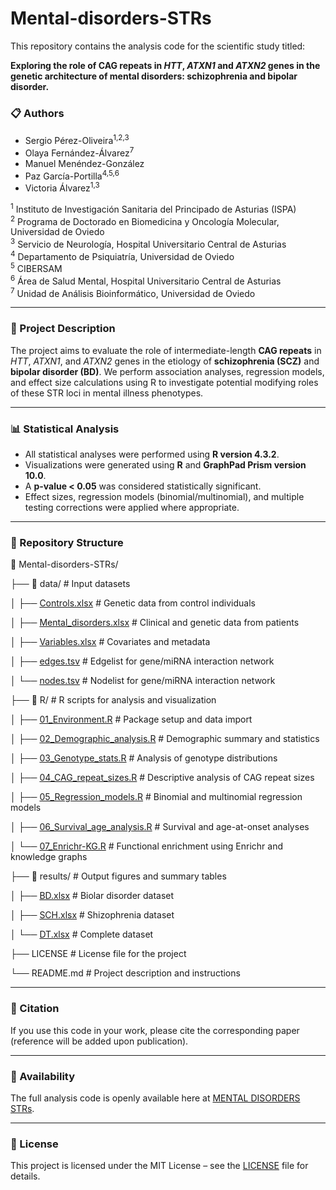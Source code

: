 # Mental-disorders-STRs

This repository contains the analysis code for the scientific study titled:

**Exploring the role of CAG repeats in *HTT*, *ATXN1* and *ATXN2* genes in the genetic architecture of mental disorders: schizophrenia and bipolar disorder.**

### 📋 Authors

- Sergio Pérez-Oliveira<sup>1,2,3</sup>
- Olaya Fernández-Álvarez<sup>7</sup>
- Manuel Menéndez-González
- Paz García-Portilla<sup>4,5,6</sup>
- Victoria Álvarez<sup>1,3</sup>

<sup>1</sup> Instituto de Investigación Sanitaria del Principado de Asturias (ISPA)  
<sup>2</sup> Programa de Doctorado en Biomedicina y Oncología Molecular, Universidad de Oviedo  
<sup>3</sup> Servicio de Neurología, Hospital Universitario Central de Asturias  
<sup>4</sup> Departamento de Psiquiatría, Universidad de Oviedo  
<sup>5</sup> CIBERSAM  
<sup>6</sup> Área de Salud Mental, Hospital Universitario Central de Asturias  
<sup>7</sup> Unidad de Análisis Bioinformático, Universidad de Oviedo

---

### 🧠 Project Description

The project aims to evaluate the role of intermediate-length **CAG repeats** in *HTT*, *ATXN1*, and *ATXN2* genes in the etiology of **schizophrenia (SCZ)** and **bipolar disorder (BD)**. We perform association analyses, regression models, and effect size calculations using R to investigate potential modifying roles of these STR loci in mental illness phenotypes.

---

### 📊 Statistical Analysis

- All statistical analyses were performed using **R version 4.3.2**.
- Visualizations were generated using **R** and **GraphPad Prism version 10.0**.
- A **p-value < 0.05** was considered statistically significant.
- Effect sizes, regression models (binomial/multinomial), and multiple testing corrections were applied where appropriate.

---

### 📁 Repository Structure

📁 Mental-disorders-STRs/

├── 📁 data/                        # Input datasets

│   ├── [Controls.xlsx](data/Controls.xlsx)              # Genetic data from control individuals

│   ├── [Mental_disorders.xlsx](data/Mental_disorders.xlsx)      # Clinical and genetic data from patients

│   ├── [Variables.xlsx](data/Variables.xlsx)            # Covariates and metadata

│   ├── [edges.tsv](data/edges.tsv)                 # Edgelist for gene/miRNA interaction network

│   └── [nodes.tsv](data/nodes.tsv)                   # Nodelist for gene/miRNA interaction network

├── 📁 R/                           # R scripts for analysis and visualization

│   ├── [01_Environment.R](R/01_Environment.R)           # Package setup and data import

│   ├── [02_Demographic_analysis.R](R/02_Demographic_analysis.R)  # Demographic summary and statistics

│   ├── [03_Genotype_stats.R](R/03_Genotype_stats.R)        # Analysis of genotype distributions

│   ├── [04_CAG_repeat_sizes.R](R/04_CAG_repeat_sizes.R)      # Descriptive analysis of CAG repeat sizes

│   ├── [05_Regression_models.R](R/05_Regression_models.R)     # Binomial and multinomial regression models

│   ├── [06_Survival_age_analysis.R](R/06_Survival_age_analysis.R) # Survival and age-at-onset analyses

│   └── [07_Enrichr-KG.R](R/07_Enrichr-KG.R)            # Functional enrichment using Enrichr and knowledge graphs


├── 📁 results/                    # Output figures and summary tables

│   ├── [BD.xlsx](results/BD.xlsx)               # Biolar disorder dataset

│   ├── [SCH.xlsx](results/SCH.xlsx)            # Shizophrenia dataset

│   └── [DT.xlsx](results/DT.xlsx)             # Complete dataset

├── LICENSE                       # License file for the project

└── README.md                     # Project description and instructions


---

### 📌 Citation

If you use this code in your work, please cite the corresponding paper (reference will be added upon publication).

---

### 📎 Availability

The full analysis code is openly available here at [MENTAL DISORDERS STRs](https://github.com/sergio30po/Mental-disorders-STRs).

---

### 📜 License

This project is licensed under the MIT License – see the [LICENSE](./LICENSE.txt) file for details.
